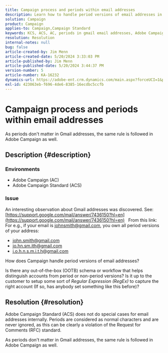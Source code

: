 ```yaml
---
title: Campaign process and periods within email addresses
description: Learn how to handle period versions of email addresses in Adobe Campaign Standard.
solution: Campaign
product: Campaign
applies-to: Campaign,Campaign Standard
keywords: KCS, ACS, AC, periods in gmail email addresses, Adobe Campaign Standard, Adobe Campaign, FAQ
resolution: Resolution
internal-notes: null
bug: false
article-created-by: Jim Menn
article-created-date: 5/20/2024 3:33:03 PM
article-published-by: Jim Menn
article-published-date: 5/20/2024 3:44:37 PM
version-number: 5
article-number: KA-16232
dynamics-url: https://adobe-ent.crm.dynamics.com/main.aspx?forceUCI=1&pagetype=entityrecord&etn=knowledgearticle&id=5ff0d63d-be16-ef11-9f8a-6045bd006268
exl-id: 423063eb-f696-4de6-8385-16ecdbc5ccfb
---
```

# Campaign process and periods within email addresses


As periods don't matter in Gmail addresses, the same rule is followed in Adobe Campaign as well.

## Description {#description}


### <b>Environments</b>

- Adobe Campaign (AC)
- Adobe Campaign Standard (ACS)




### <b>Issue</b>

An interesting observation about Gmail addresses was discovered. See: [https://support.google.com/mail/answer/7436150?hl=en](https://support.google.com/mail/answer/7436150?hl=en)
  
 From this link:
 For e.g., if your email is [johnsmith@gmail.com](mailto:johnsmith@gmail.com), you own all period versions of your address:

- [john.smith@gmail.com](mailto:john.smith@gmail.com)
- [jo.hn.sm.ith@gmail.com](mailto:jo.hn.sm.ith@gmail.com)
- [j.o.h.n.s.m.i.t.h@gmail.com](mailto:j.o.h.n.s.m.i.t.h@gmail.com)


How does Campaign handle period versions of email addresses?

Is there any out-of-the-box (OOTB) schema or workflow that helps distinguish accounts from period or non-period versions? Is it up to the customer to setup some sort of *Regular Expression (RegEx)* to capture the right account (If so, has anybody set something like this before)?


## Resolution {#resolution}


Adobe Campaign Standard (ACS) does not do special cases for email addresses internally. Periods are considered as normal characters and are never ignored, as this can be clearly a violation of the Request for Comments (RFC) standard.

As periods don't matter in Gmail addresses, the same rule is followed in Adobe Campaign as well.
